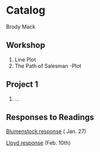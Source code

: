 # Catalog 

Brody Mack

## Workshop 

1. Line Plot 
2. The Path of  Salesman -Plot 

## Project 1 

1. ...

## Responses to Readings
[Blumenstock response](https://github.com/Bfmack18/Workshop-/blob/master/Blumenstock.md) ( Jan. 27) 

[Lloyd response](https://github.com/Bfmack18/Workshop-/blob/master/Lloyd.md) (Feb. 10th)
